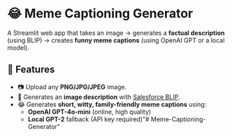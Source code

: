 # 😂 Meme Captioning Generator

A Streamlit web app that takes an image → generates a **factual description** (using BLIP) → creates **funny meme captions** (using OpenAI GPT or a local model).


## 🚀 Features
- 📷 Upload any **PNG/JPG/JPEG** image.  
- 📝 Generates an **image description** with [Salesforce BLIP](https://huggingface.co/Salesforce/blip-image-captioning-base).  
- 😂 Generates **short, witty, family-friendly meme captions** using:
  - **OpenAI GPT-4o-mini** (online, high quality)
  - **Local GPT-2** fallback (API key required)"# Meme-Captioning-Generator" 
